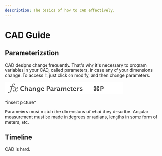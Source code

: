 ```yaml
---
description: The basics of how to CAD effectively.
---
```


# CAD Guide

## Parameterization

CAD designs change frequently. That's why it's necessary to program variables in your CAD, called parameters, in case any of your dimensions change. To access it, just click on modify, and then change parameters. 

![](../../.gitbook/assets/screen-shot-2020-02-15-at-3.30.54-pm.png)

\*insert picture\*

Parameters must match the dimensions of what they describe. Angular measurement must be made in degrees or radians, lengths in some form of meters, etc.  







## Timeline

CAD is hard.

